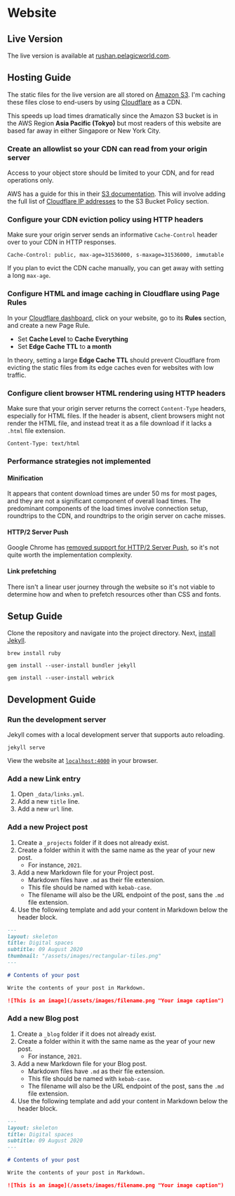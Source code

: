 # Website

## Live Version

The live version is available at [rushan.pelagicworld.com](https://rushan.pelagicworld.com).

## Hosting Guide

The static files for the live version are all stored on [Amazon S3](https://aws.amazon.com/s3).
I'm caching these files close to end-users by using [Cloudflare](https://www.cloudflare.com) as a CDN.

This speeds up load times dramatically since the Amazon S3 bucket is in the AWS Region **Asia Pacific (Tokyo)**
but most readers of this website are based far away in either Singapore or New York City.

### Create an allowlist so your CDN can read from your origin server

Access to your object store should be limited to your CDN, and for read operations only.

AWS has a guide for this in their
[S3 documentation](https://docs.aws.amazon.com/AmazonS3/latest/userguide/example-bucket-policies.html#example-bucket-policies-IP).
This will involve adding the full list of [Cloudflare IP addresses](https://www.cloudflare.com/ips) to the S3 Bucket Policy section.

### Configure your CDN eviction policy using HTTP headers

Make sure your origin server sends an informative `Cache-Control` header over to your CDN in HTTP responses.

```
Cache-Control: public, max-age=31536000, s-maxage=31536000, immutable
```

If you plan to evict the CDN cache manually, you can get away with setting a long `max-age`.

### Configure HTML and image caching in Cloudflare using Page Rules

In your [Cloudflare dashboard](dash.cloudflare.com), click on your website, go to its **Rules** section, and create a new Page Rule.

- Set **Cache Level** to **Cache Everything**
- Set **Edge Cache TTL** to **a month**

In theory, setting a large **Edge Cache TTL** should prevent Cloudflare from evicting the static files
from its edge caches even for websites with low traffic.

### Configure client browser HTML rendering using HTTP headers

Make sure that your origin server returns the correct `Content-Type` headers, especially for HTML files.
If the header is absent, client browsers might not render the HTML file,
and instead treat it as a file download if it lacks a `.html` file extension.

```
Content-Type: text/html
```

### Performance strategies not implemented

#### Minification

It appears that content download times are under 50 ms for most pages, and they are not a significant component of overall load times.
The predominant components of the load times involve connection setup, roundtrips to the CDN, and roundtrips to the origin server on cache misses.

#### HTTP/2 Server Push

Google Chrome has [removed support for HTTP/2 Server Push](https://developer.chrome.com/blog/removing-push),
so it's not quite worth the implementation complexity.

#### Link prefetching

There isn't a linear user journey through the website
so it's not viable to determine how and when to prefetch resources other than CSS and fonts.

## Setup Guide

Clone the repository and navigate into the project directory.
Next, [install Jekyll](https://jekyllrb.com/docs/installation/macos).

```
brew install ruby
```

```
gem install --user-install bundler jekyll
```

```
gem install --user-install webrick
```

## Development Guide

### Run the development server

Jekyll comes with a local development server that supports auto reloading.

```
jekyll serve
```

View the website at [`localhost:4000`](http://localhost:4000/) in your browser.

### Add a new Link entry

1. Open `_data/links.yml`.
1. Add a new `title` line.
1. Add a new `url` line.

### Add a new Project post

1. Create a `_projects` folder if it does not already exist.
1. Create a folder within it with the same name as the year of your new post.
    - For instance, `2021`.
1. Add a new Markdown file for your Project post.
    - Markdown files have `.md` as their file extension.
    - This file should be named with `kebab-case`.
    - The filename will also be the URL endpoint of the post, sans the `.md` file extension.
1. Use the following template and add your content in Markdown below the header block.

```markdown
---
layout: skeleton
title: Digital spaces
subtitle: 09 August 2020
thumbnail: "/assets/images/rectangular-tiles.png"
---

# Contents of your post

Write the contents of your post in Markdown.

![This is an image](/assets/images/filename.png "Your image caption")
```

### Add a new Blog post

1. Create a `_blog` folder if it does not already exist.
1. Create a folder within it with the same name as the year of your new post.
    - For instance, `2021`.
1. Add a new Markdown file for your Blog post.
    - Markdown files have `.md` as their file extension.
    - This file should be named with `kebab-case`.
    - The filename will also be the URL endpoint of the post, sans the `.md` file extension.
1. Use the following template and add your content in Markdown below the header block.

```markdown
---
layout: skeleton
title: Digital spaces
subtitle: 09 August 2020
---

# Contents of your post

Write the contents of your post in Markdown.

![This is an image](/assets/images/filename.png "Your image caption")
```
